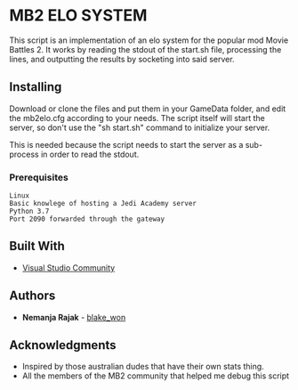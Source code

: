 # MB2 ELO SYSTEM

This script is an implementation of an elo system for the popular mod Movie Battles 2. It works by reading the stdout of the start.sh file, processing the lines, and outputting the results by socketing into said server. 

## Installing

Download or clone the files and put them in your GameData folder, and edit the mb2elo.cfg according to your needs. The script itself will start the server, so don't use the "sh start.sh" command to initialize your server.

This is needed because the script needs to start the server as a sub-process in order to read the stdout.

### Prerequisites


```
Linux
Basic knowlege of hosting a Jedi Academy server
Python 3.7
Port 2090 forwarded through the gateway
```


## Built With

* [Visual Studio Community](https://visualstudio.microsoft.com/vs/community/)

## Authors

* **Nemanja Rajak** - [blake_won](https://github.com/blakewon)

## Acknowledgments

* Inspired by those australian dudes that have their own stats thing.
* All the members of the MB2 community that helped me debug this script
